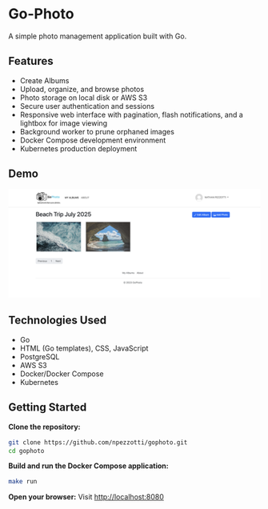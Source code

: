 # Go-Photo

A simple photo management application built with Go.

## Features

- Create Albums
- Upload, organize, and browse photos
- Photo storage on local disk or AWS S3
- Secure user authentication and sessions
- Responsive web interface with pagination, flash notifications, and a lightbox for image viewing
- Background worker to prune orphaned images
- Docker Compose development environment
- Kubernetes production deployment

## Demo

![Screenshot of gophoto UI](assets/images/demo.png)

## Technologies Used

- Go
- HTML (Go templates), CSS, JavaScript
- PostgreSQL
- AWS S3
- Docker/Docker Compose
- Kubernetes

## Getting Started

**Clone the repository:**
```bash
git clone https://github.com/npezzotti/gophoto.git
cd gophoto
```

**Build and run the Docker Compose application:**
```bash
make run
```

**Open your browser:**
Visit [http://localhost:8080](http://localhost:8080)
